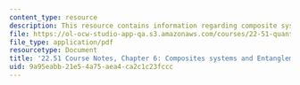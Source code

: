 ```yaml
---
content_type: resource
description: This resource contains information regarding composite systems and entanglement.
file: https://ol-ocw-studio-app-qa.s3.amazonaws.com/courses/22-51-quantum-theory-of-radiation-interactions-fall-2012/9a95eabb21e54a75aea4ca2c1c23fccc_MIT22_51F12_Ch6.pdf
file_type: application/pdf
resourcetype: Document
title: '22.51 Course Notes, Chapter 6: Composites systems and Entanglement'
uid: 9a95eabb-21e5-4a75-aea4-ca2c1c23fccc
---
```

